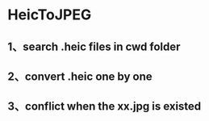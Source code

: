 # HeicToJPEG

## 1、search .heic files in cwd folder
## 2、convert .heic one by one
## 3、conflict when the xx.jpg is existed
